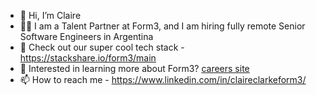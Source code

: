 - 👋 Hi, I’m Claire
- 👩‍💻 I am a Talent Partner at Form3, and I am hiring fully remote Senior Software Engineers in Argentina
- 🧰 Check out our super cool tech stack - https://stackshare.io/form3/main
- 💞️ Interested in learning more about Form3? [careers site](https://www.form3.tech/engineering)
- 📫 How to reach me - https://www.linkedin.com/in/claireclarkeform3/

<!---
Claire-Clarke-Form3/Claire-Clarke-Form3 is a ✨ special ✨ repository because its `README.md` (this file) appears on your GitHub profile.
You can click the Preview link to take a look at your changes.
--->
